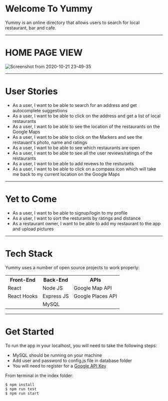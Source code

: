 # Welcome To Yummy

Yummy is an online directory that allows users to search for local restaurant, bar and cafe.
_________________________
# HOME PAGE VIEW

![Screenshot from 2020-10-21 23-49-35](https://user-images.githubusercontent.com/34432441/97205490-eed9a280-178d-11eb-9350-8ad0822be75f.png)

_________________________
# User Stories

* As a user, I want to be able to search for an address and get autocomplete suggestions
* As a user, I want to be able to click on the address and get a list of local restaurants
* As a user, I want to be able to see the location of the restaurants on the Google Maps
* As a user, I want to be able to click on the Markers and see the restauant's photo, name and ratings
* As a user, I want to be able to see which restaurants are open
* As a user, I want to be able to see all the user reviews/ratings of the restaurants
* As a user, I want to be able to add revews to the resturants
* As a user, I want to be able to click on a compass icon which will take me back to my current location on the Google Maps
_______________________

# Yet to Come
* As a user, I want to be able to signup/login to my profile
* As a user, I want to sort the resturants by ratings and distance
* As a restaurant owner, I want to be able to add my restaurant to the app and upload pictures
_______________________
# Tech Stack
Yummy uses a number of open source projects to work properly:

<table>
  <tr>
    <th>Front-End</th>
    <th>Back-End</th>
    <th>APIs</th>
  </tr>
  <tr>
    <td>React</td>
    <td>Node JS</td>
    <td>Google Map API</td>
    </tr>
  <tr>
    <td>React Hooks</td>
    <td>Express JS</td>
    <td>Google Places API</td>
  </tr>
  <tr>
    <td></td>
    <td>MySQL</td>
    <td></td>
  </tr>
</table>

_______________________
# Get Started
To run the app in your localhost, you will need to take the following steps:
- MySQL should be running on your machine
- Add user and password to config.js file in database folder
- You will need to register for a [Google API Key](https://developers.google.com/maps/documentation/javascript/get-api-key)

From terminal in the index folder:
```
$ npm install
$ npm run test
$ npm run start
```
